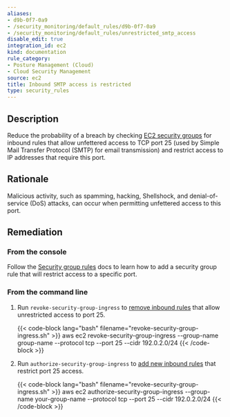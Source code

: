 ```yaml
---
aliases:
- d9b-0f7-0a9
- /security_monitoring/default_rules/d9b-0f7-0a9
- /security_monitoring/default_rules/unrestricted_smtp_access
disable_edit: true
integration_id: ec2
kind: documentation
rule_category:
- Posture Management (Cloud)
- Cloud Security Management
source: ec2
title: Inbound SMTP access is restricted
type: security_rules
---
```


## Description

Reduce the probability of a breach by checking [EC2 security groups][1] for inbound rules that allow unfettered access to TCP port 25 (used by Simple Mail Transfer Protocol (SMTP) for email transmission) and restrict access to IP addresses that require this port.


## Rationale

Malicious activity, such as spamming, hacking, Shellshock, and denial-of-service (DoS) attacks, can occur when permitting unfettered access to this port.

## Remediation

### From the console

Follow the [Security group rules][4] docs to learn how to add a security group rule that will restrict access to a specific port.

### From the command line

1. Run `revoke-security-group-ingress` to [remove inbound rules][2] that allow unrestricted access to port 25.

    {{< code-block lang="bash" filename="revoke-security-group-ingress.sh" >}}
    aws ec2 revoke-security-group-ingress
        --group-name group-name
        --protocol tcp
        --port 25
        --cidr 192.0.2.0/24
    {{< /code-block >}}

2. Run `authorize-security-group-ingress` to [add new inbound rules][3] that restrict port 25 access.

    {{< code-block lang="bash" filename="revoke-security-group-ingress.sh" >}}
    aws ec2 authorize-security-group-ingress
        --group-name your-group-name
        --protocol tcp
        --port 25
        --cidr 192.0.2.0/24
    {{< /code-block >}}

[1]: https://docs.aws.amazon.com/vpc/latest/userguide/VPC_SecurityGroups.html
[2]: https://awscli.amazonaws.com/v2/documentation/api/latest/reference/ec2/revoke-security-group-ingress.html
[3]: https://awscli.amazonaws.com/v2/documentation/api/latest/reference/ec2/authorize-security-group-ingress.html
[4]: https://docs.aws.amazon.com/vpc/latest/userguide/VPC_SecurityGroups.html#SecurityGroupRules
